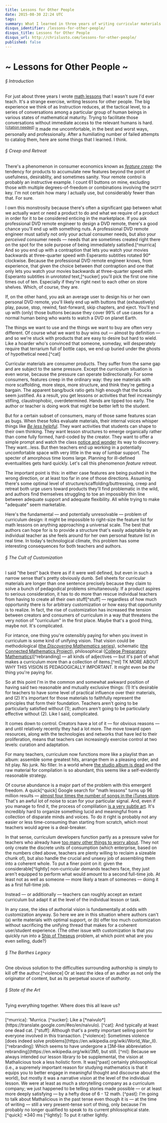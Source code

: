 ```yaml
---
title: Lessons for Other People
date: 2015-08-30 22:24 UTC
tags:
summary: What I learned in three years of writing curricular materials.
disqus_identifier: /lessons-for-other-people/
disqus_title: Lessons for Other People
disqus_url: http://chrislusto.com/lessons-for-other-people/
published: false
---
```


# ~ Lessons for Other People ~

###### &sect; Introduction
For just about three years I wrote [math lessons](http://mathalicious.com/) that I wasn't sure I'd ever teach.  It's a strange exercise, writing lessons for other people. The big experience we think of as Instruction reduces, at the tactical level, to a series of conversations among a particular group of human beings in various states of mathematical maturity. Trying to facilitate those conversations without immediate access to the relevant humans is hard.<sup>[<a href="https://xkcd.com/285/">citation needed</a>]</sup> It made me uncomfortable, in the best and worst ways, personally and professionally. After a humiliating number of failed attempts to catalog them, here are some things that I learned. I think.

###### &sect; Creep and Retreat
There's a phenomenon in consumer economics known as [*feature creep*](https://en.wikipedia.org/wiki/Feature_creep): the tendency for products to accumulate new features beyond the point of usefulness, desirablity, and sometimes sanity. Your remote control is probably an instructive example. I count 61 buttons on mine, excluding those with multiple degrees-of-freedom or combinations involving the `SHIFT` key. I'm not certain how many I actually use, but considerably fewer than that. For sure.

I own this monstrosity because there's often a significant gap between what we actually want or need a product to do and what we require of a product in order for it to be considered enticing in the marketplace. If you ask professional DVD remote engineer to design a DVD remote, there's a good chance you'll end up with something nuts. A professional DVD remote engineer must satisfy not only your actual consumer needs, but also your *perceived* consumer needs &mdash; needs that are sometimes created right there on the spot for the sole purpose of being immediately satisfied.[^murrica] And so you end up with a contraption that lets you watch your movies backwards at three-quarter speed with Esperanto subtitles rotated 90&deg; clockwise. Because the professional DVD remote engineer knows, from experience, that given the choice between *that* contraption and one that only lets you watch your movies backwards at three-quarter speed with Esperanto subtitles in *unrotated* text,[^sucker] you'll pick the first one nine times out of ten. Especially if they're right next to each other on store shelves. Which, of course, they are.

If, on the other hand, you ask an average user to design his or her own personal DVD remote, you'll likely end up with buttons that (exhaustively) play, pause, stop, rewind, fast-forward, skip chapters, and eject. You'll end up with (only) those buttons because they cover 99% of use cases for a normal human being who wants to watch a DVD on planet Earth.

The things we want to use and the things we want to buy are often very different. Of course what we want to *buy* wins out &mdash; almost by definition &mdash; and so we're stuck with products that are easy to desire but hard to wield. Like a hoarder who's convinced that someone, someday, will desperately require that terrarium full of bottle caps, we end up buried under the ghosts of hypothetical need.[^cat]

Curricular materials are consumer products. They suffer from the same gap and are subject to the same pressure. Except the curriculum situation is even worse, because the pressure can operate bidirectionally. For some consumers, features creep in the ordinary way: they see materials with more scaffolding, more steps, more structure, and think they're getting a bargain. The apparent bang/buck ratio gets high enough that the bucks seem justified. As a result, you get lessons or activities that feel increasingly stifling, claustrophobic, overdetermined. Hands are tipped too early. The author or teacher is doing work that might be better left to the student.

But for a certain subset of consumers, many of those same features scan as bugs. When these folks evaluate materials, their internal voices whisper things like [*Be less helpful*](http://blog.mrmeyer.com/2009/asilomar-4-be-less-helpful/). They want activities that students can shape to their own thinking. They want lesson structures to emerge organically rather than come fully formed, hard-coded by the creator. They want to offer a simple prompt and watch the class [notice and wonder](http://mathforum.org/workshops/universal/documents/notice_wonder_intro.pdf) its way to discovery. They want...less. But then teachers end up working in a potentially uncomfortable space with very little in the way of lumbar support. The specter of amorphous time looms large. Planning for ill-defined eventualities gets hard quickly. Let's call this phenomenon *feature retreat*.

The important point is this: in either case features are being pushed in the wrong direction, or at least too far in one of those directions. Assuming there's some optimal level of structure/scaffolding/buttressing, creep and retreat both urge users toward products they'll find problematic in the wild, and authors find themselves struggling to toe an impossibly thin line between adequate support and adequate flexibility. All while trying to make "adequate" seem marketable.

Here's the fundamental &mdash; and potentially unresolvable &mdash; problem of curriculum design: it might be impossible to right-size the feature list for math lessons on anything approaching a universal scale. The best that authors can hope for is to provide a structure that's easily adaptable by an individual teacher as she feels around for her own personal feature list in real time. In today's technological climate, this problem has some interesting consequences for both teachers and authors.

###### &sect; The Cult of Customization
I said "the best" back there as if it were well defined, but even in such a narrow sense that's pretty obviously dumb. Sell sheets for curricular materials are longer than one sentence precisely because they claim to solve a bunch of pedagodical problems simultaneously. If a product aspires to serious consideration, it has to do more than rescue individual teachers from having to create all their own stuff[^stuff] &mdash; regardless of how much opportunity there is for arbitrary customization or how easy that opportunity is to realize. In fact, the rise of customization has increased the tension between creators and consumers of curriculum in a way that threatens the very notion of "curriculum" in the first place. Maybe that's a good thing, maybe not. It's complicated.

For intance, one thing you're ostensibly paying for when you invest in curriculum is some kind of unifying vision. That vision could be methodological ([the *Discovering Mathematics* series](https://www.kendallhunt.com/discoveringmathematics/)), schematic ([the Connected Mathematics Project](https://connectedmath.msu.edu/)), philosophical ([College Preparatory Mathematics](http://cpm.org/))[^rebranding] &mdash; all kinds of adjectives &mdash; but it's part of what makes a curriculum more than a collection of items.[^ml] TK MORE ABOUT WHY THIS VISION IS PEDAGOGICALLY IMPORTANT. It might even be *the* thing you're paying for.

So at this point I'm in the common and somewhat awkward position of having said two reasonable and mutually exclusive things: (1) It's desirable for teachers to have some level of practical influence over their materials, and (2) It's important for those materials to faithfully represent the principles that form their foundation. Teachers aren't going to be particularly satisfied without (1); authors aren't going to be particularly effective without (2). Like I said, complicated.

It comes down to control. Creators have a lot of it &mdash; for obvious reasons &mdash; and until relatively recently they had a lot more. The move toward open resources, along with the technologies and networks that have led to their proliferation, means that teachers can increasingly exercise control at two levels: curation and adaptation.

For many teachers, curriculum now functions more like a playlist than an album: assemble some greatest hits, arrange them in a pleasing order, and hit play. No junk. No filler. In a world where [the studio album is dead](http://www.theguardian.com/commentisfree/2014/jul/30/album-is-dead-long-live-playlists) and the raw material for compilation is so abundant, this seems like a self-evidently reasonable strategy.

Of course abundance is a major part of the problem with this emergent freedom. A quick[^quick] Google search for "math lessons" turns up 96 million results &mdash; [almost four times the number of songs in the iTunes store](https://www.apple.com/pr/library/2013/02/06iTunes-Store-Sets-New-Record-with-25-Billion-Songs-Sold.html). That's an awful lot of noise to scan for your particular signal. And, even if you manage to find it, the process of complilation [is a very subtle art](https://www.youtube.com/watch?v=IzQwbRdh5Ts). It's incredibly hard to organize something lucid and meaningful from a collection of disparate minds and voices. To do it right is probably not any easier or less time-consuming than starting from scratch, which most teachers would agree is a deal-breaker.

In that sense, curriculum developers function partly as a pressure valve for teachers who already have [too many other things to worry about](http://mathforum.org/blogs/max/if-instruction-matters-so-much-why-dont-teachers-get-time-to-plan-it/). They not only create the discrete units of consumption (which enterprise, based on the numbers cited above, teachers are plenty willing to reclaim a sizeable chunk of), but also handle the crucial and unsexy job of assembling them into a coherent whole. To put a finer point on it: given the considerable[^lightly] non-curricular demands teachers face, they just aren't equipped to perform what would amount to a second full-time job. At least not as well as someone &mdash; more likely a team of someones &mdash; doing it as a first full-time job.

Instead &mdash; or additionally &mdash; teachers can roughly accept an extant curriculum but adapt it at the level of the individual lesson or task. 

In any case, the idea of authorial vision is fundamentally at odds with customization anyway. So here we are in this situation where authors can't (a) write materials with optimal support, or (b) offer too much customization without sacrificing the unifying thread that makes for a coherent user/student experience. (The other issue with customization is that you quickly run into a [Ship of Theseus](https://en.wikipedia.org/wiki/Ship_of_Theseus) problem, at which point what are you even selling, dude?)

###### &sect; The Barthes Legacy
One obvious solution to the difficulties surrounding authorship is simply to kill off the author.[^violence] Or at least the idea of an author as not only the originator of content, but as its perpetual source of *authority*.  

###### &sect; State of the Art
Tying everything together. Where does this all leave us?


<hr/>
<!-- Footnotes -->
[^murrica]: 'Murrica.
[^sucker]: Like a [*naivulo*](https://translate.google.com/#eo/en/naivulo).
[^cat]: And typically at least one dead cat.
[^stuff]: Although that's a pretty important selling point for everyone involved in this transaction.
[^violence]: Sometimes violence [does indeed solve problems](https://en.wikipedia.org/wiki/World_War_II).
[^rebranding]: Which seems to have undergone a [3M-like abbreviation rebranding](https://en.wikipedia.org/wiki/3M), but still.
[^ml]: Because we always intended our lesson library to be supplemental, the vision at Mathalicious took a less holistic form. It was[^past] certainly philosophical (i.e., a supremely important reason for studying mathematics is that it equips you to better engage in meaningful thought and discourse about the world), but mostly it was a narrative vision at the level of the individual lesson. We were at least as much a storytelling company as a curriculum company; we just happened to be telling stories made possible &mdash; or at least more deeply satisfying &mdash; by a hefty dose of 6 - 12 math.
[^past]: I'm going to talk about Mathalicious in the past tense even though it is &mdash; at the time of writing &mdash; still a very present-tense sort of thing, only because I'm probably no longer qualified to speak to its current philosophical state.
[^quick]: &asymp;340 ms
[^lightly]: To put it rather lightly.